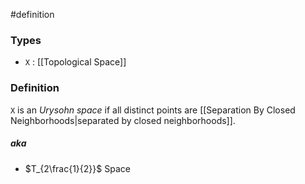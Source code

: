 #definition
### Types
- `X` : [[Topological Space]] 
### Definition
`X` is an *Urysohn space* if all distinct points are [[Separation By Closed Neighborhoods|separated by closed neighborhoods]].
##### aka
- $T_{2\frac{1}{2}}$ Space
